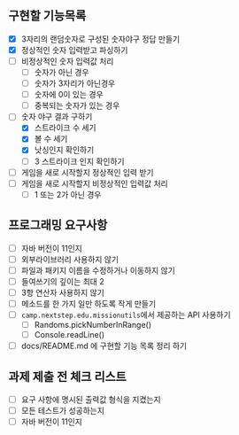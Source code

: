 ## 구현할 기능목록

- [x] 3자리의 랜덤숫자로 구성된 숫자야구 정답 만들기
- [x] 정상적인 숫자 입력받고 파싱하기
- [ ] 비정상적인 숫자 입력값 처리
    - [ ] 숫자가 아닌 경우
    - [ ] 숫자가 3자리가 아닌경우
    - [ ] 숫자에 0이 있는 경우
    - [ ] 중복되는 숫자가 있는 경우
- [ ] 숫자 야구 결과 구하기
    - [x] 스트라이크 수 세기
    - [x] 볼 수 세기
    - [x] 낫싱인지 확인하기
    - [ ] 3 스트라이크 인지 확인하기
- [ ] 게임을 새로 시작할지 정상적인 입력 받기
- [ ] 게임을 새로 시작할지 비정상적인 입력값 처리
    - [ ] 1 또는 2가 아닌 경우

## 프로그래밍 요구사항

- [ ] 자바 버전이 11인지
- [ ] 외부라이브러리 사용하지 않기
- [ ] 파일과 패키지 이름을 수정하거나 이동하지 않기
- [ ] 들여쓰기의 깊이는 최대 2
- [ ] 3항 연산자 사용하지 않기
- [ ] 메소드를 한 가지 일만 하도록 작게 만들기
- [ ] `camp.nextstep.edu.missionutils`에서 제공하는 API 사용하기
    - [ ] Randoms.pickNumberInRange()
    - [ ] Console.readLine()
- [ ] docs/README.md 에 구현할 기능 목록 정리 하기

## 과제 제출 전 체크 리스트

- [ ] 요구 사항에 명시된 출력값 형식을 지켰는지
- [ ] 모든 테스트가 성공하는지
- [ ] 자바 버전이 11인지